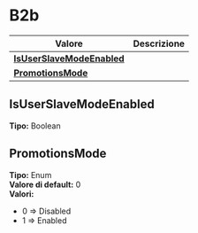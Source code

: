 # B2b
| Valore| Descrizione |
| --- | --- |
| **[IsUserSlaveModeEnabled](#isuserslavemodeenabled)** |  |
| **[PromotionsMode](#promotionsmode)** |  |

IsUserSlaveModeEnabled 
-----
**Tipo:** Boolean	 

PromotionsMode 
-----
**Tipo:** Enum	 
**Valore di default:** 0	 
**Valori:**
* 0 => Disabled
* 1 => Enabled

